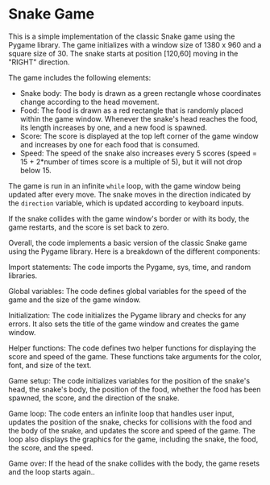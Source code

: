 # Snake Game

This is a simple implementation of the classic Snake game using the Pygame library. The game initializes with a window size of 1380 x 960 and a square size of 30. The snake starts at position [120,60] moving in the "RIGHT" direction.

The game includes the following elements:
- Snake body: The body is drawn as a green rectangle whose coordinates change according to the head movement.
- Food: The food is drawn as a red rectangle that is randomly placed within the game window. Whenever the snake's head reaches the food, its length increases by one, and a new food is spawned.
- Score: The score is displayed at the top left corner of the game window and increases by one for each food that is consumed.
- Speed: The speed of the snake also increases every 5 scores (speed = 15 + 2*number of times score is a multiple of 5), but it will not drop below 15.


The game is run in an infinite `while` loop, with the game window being updated after every move. The snake moves in the direction indicated by the `direction` variable, which is updated according to keyboard inputs.

If the snake collides with the game window's border or with its body, the game restarts, and the score is set back to zero.

Overall, the code implements a basic version of the classic Snake game using the Pygame library. Here is a breakdown of the different components:

Import statements: The code imports the Pygame, sys, time, and random libraries.

Global variables: The code defines global variables for the speed of the game and the size of the game window.

Initialization: The code initializes the Pygame library and checks for any errors. It also sets the title of the game window and creates the game window.

Helper functions: The code defines two helper functions for displaying the score and speed of the game. These functions take arguments for the color, font, and size of the text.

Game setup: The code initializes variables for the position of the snake's head, the snake's body, the position of the food, whether the food has been spawned, the score, and the direction of the snake.

Game loop: The code enters an infinite loop that handles user input, updates the position of the snake, checks for collisions with the food and the body of the snake, and updates the score and speed of the game. The loop also displays the graphics for the game, including the snake, the food, the score, and the speed.

Game over: If the head of the snake collides with the body, the game resets and the loop starts again..
